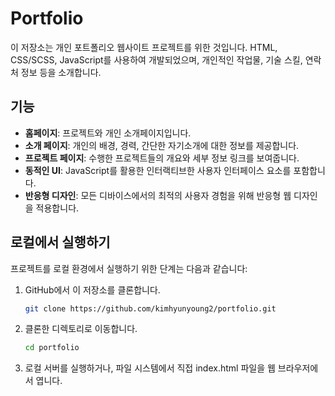 # Portfolio

이 저장소는 개인 포트폴리오 웹사이트 프로젝트를 위한 것입니다. HTML, CSS/SCSS, JavaScript를 사용하여 개발되었으며, 개인적인 작업물, 기술 스킬, 연락처 정보 등을 소개합니다.

## 기능

- **홈페이지**: 프로젝트와 개인 소개페이지입니다.
- **소개 페이지**: 개인의 배경, 경력, 간단한 자기소개에 대한 정보를 제공합니다.
- **프로젝트 페이지**: 수행한 프로젝트들의 개요와 세부 정보 링크를 보여줍니다.
- **동적인 UI**: JavaScript를 활용한 인터랙티브한 사용자 인터페이스 요소를 포함합니다.
- **반응형 디자인**: 모든 디바이스에서의 최적의 사용자 경험을 위해 반응형 웹 디자인을 적용합니다.

## 로컬에서 실행하기

프로젝트를 로컬 환경에서 실행하기 위한 단계는 다음과 같습니다:

1. GitHub에서 이 저장소를 클론합니다.

   ```bash
   git clone https://github.com/kimhyunyoung2/portfolio.git
   ```
   
2. 클론한 디렉토리로 이동합니다.

   ```bash
   cd portfolio
   ```

3. 로컬 서버를 실행하거나, 파일 시스템에서 직접 index.html 파일을 웹 브라우저에서 엽니다.


